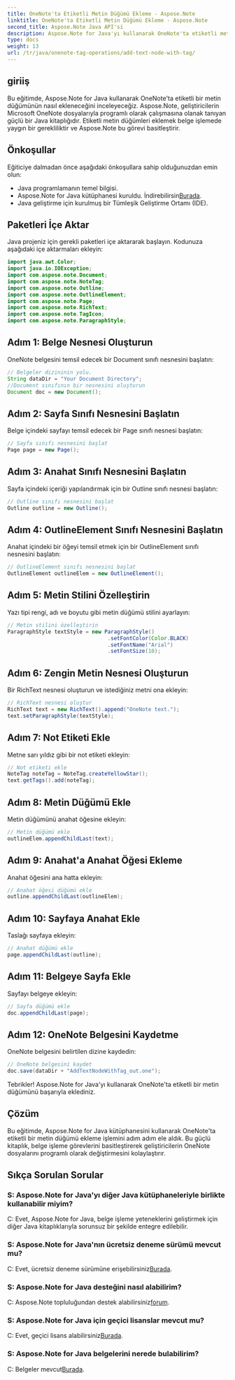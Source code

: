 ```yaml
---
title: OneNote'ta Etiketli Metin Düğümü Ekleme - Aspose.Note
linktitle: OneNote'ta Etiketli Metin Düğümü Ekleme - Aspose.Note
second_title: Aspose.Note Java API'si
description: Aspose.Note for Java'yı kullanarak OneNote'ta etiketli metin düğümlerinin nasıl ekleneceğini keşfedin. Kolay, verimli ve geliştirici dostu. Kütüphaneyi şimdi indirin!
type: docs
weight: 13
url: /tr/java/onenote-tag-operations/add-text-node-with-tag/
---
```

## giriiş
Bu eğitimde, Aspose.Note for Java kullanarak OneNote'ta etiketli bir metin düğümünün nasıl ekleneceğini inceleyeceğiz. Aspose.Note, geliştiricilerin Microsoft OneNote dosyalarıyla programlı olarak çalışmasına olanak tanıyan güçlü bir Java kitaplığıdır. Etiketli metin düğümleri eklemek belge işlemede yaygın bir gerekliliktir ve Aspose.Note bu görevi basitleştirir.
## Önkoşullar
Eğiticiye dalmadan önce aşağıdaki önkoşullara sahip olduğunuzdan emin olun:
- Java programlamanın temel bilgisi.
-  Aspose.Note for Java kütüphanesi kuruldu. İndirebilirsin[Burada](https://releases.aspose.com/note/java/).
- Java geliştirme için kurulmuş bir Tümleşik Geliştirme Ortamı (IDE).
## Paketleri İçe Aktar
Java projeniz için gerekli paketleri içe aktararak başlayın. Kodunuza aşağıdaki içe aktarmaları ekleyin:
```java
import java.awt.Color;
import java.io.IOException;
import com.aspose.note.Document;
import com.aspose.note.NoteTag;
import com.aspose.note.Outline;
import com.aspose.note.OutlineElement;
import com.aspose.note.Page;
import com.aspose.note.RichText;
import com.aspose.note.TagIcon;
import com.aspose.note.ParagraphStyle;
```
## Adım 1: Belge Nesnesi Oluşturun
OneNote belgesini temsil edecek bir Document sınıfı nesnesini başlatın:
```java
// Belgeler dizininin yolu.
String dataDir = "Your Document Directory";
//Document sınıfının bir nesnesini oluşturun
Document doc = new Document();
```
## Adım 2: Sayfa Sınıfı Nesnesini Başlatın
Belge içindeki sayfayı temsil edecek bir Page sınıfı nesnesi başlatın:
```java
// Sayfa sınıfı nesnesini başlat
Page page = new Page();
```
## Adım 3: Anahat Sınıfı Nesnesini Başlatın
Sayfa içindeki içeriği yapılandırmak için bir Outline sınıfı nesnesi başlatın:
```java
// Outline sınıfı nesnesini başlat
Outline outline = new Outline();
```
## Adım 4: OutlineElement Sınıfı Nesnesini Başlatın
Anahat içindeki bir öğeyi temsil etmek için bir OutlineElement sınıfı nesnesini başlatın:
```java
// OutlineElement sınıfı nesnesini başlat
OutlineElement outlineElem = new OutlineElement();
```
## Adım 5: Metin Stilini Özelleştirin
Yazı tipi rengi, adı ve boyutu gibi metin düğümü stilini ayarlayın:
```java
// Metin stilini özelleştirin
ParagraphStyle textStyle = new ParagraphStyle()
                                .setFontColor(Color.BLACK)
                                .setFontName("Arial")
                                .setFontSize(10);
```
## Adım 6: Zengin Metin Nesnesi Oluşturun
Bir RichText nesnesi oluşturun ve istediğiniz metni ona ekleyin:
```java
// RichText nesnesi oluştur
RichText text = new RichText().append("OneNote text.");
text.setParagraphStyle(textStyle);
```
## Adım 7: Not Etiketi Ekle
Metne sarı yıldız gibi bir not etiketi ekleyin:
```java
// Not etiketi ekle
NoteTag noteTag = NoteTag.createYellowStar();
text.getTags().add(noteTag);
```
## Adım 8: Metin Düğümü Ekle
Metin düğümünü anahat öğesine ekleyin:
```java
// Metin düğümü ekle
outlineElem.appendChildLast(text);
```
## Adım 9: Anahat'a Anahat Öğesi Ekleme
Anahat öğesini ana hatta ekleyin:
```java
// Anahat öğesi düğümü ekle
outline.appendChildLast(outlineElem);
```
## Adım 10: Sayfaya Anahat Ekle
Taslağı sayfaya ekleyin:
```java
// Anahat düğümü ekle
page.appendChildLast(outline);
```
## Adım 11: Belgeye Sayfa Ekle
Sayfayı belgeye ekleyin:
```java
// Sayfa düğümü ekle
doc.appendChildLast(page);
```
## Adım 12: OneNote Belgesini Kaydetme
OneNote belgesini belirtilen dizine kaydedin:
```java
// OneNote belgesini kaydet
doc.save(dataDir + "AddTextNodeWithTag_out.one");
```
Tebrikler! Aspose.Note for Java'yı kullanarak OneNote'ta etiketli bir metin düğümünü başarıyla eklediniz.
## Çözüm
Bu eğitimde, Aspose.Note for Java kütüphanesini kullanarak OneNote'ta etiketli bir metin düğümü ekleme işlemini adım adım ele aldık. Bu güçlü kitaplık, belge işleme görevlerini basitleştirerek geliştiricilerin OneNote dosyalarını programlı olarak değiştirmesini kolaylaştırır.
## Sıkça Sorulan Sorular
### S: Aspose.Note for Java'yı diğer Java kütüphaneleriyle birlikte kullanabilir miyim?
C: Evet, Aspose.Note for Java, belge işleme yeteneklerini geliştirmek için diğer Java kitaplıklarıyla sorunsuz bir şekilde entegre edilebilir.
### S: Aspose.Note for Java'nın ücretsiz deneme sürümü mevcut mu?
 C: Evet, ücretsiz deneme sürümüne erişebilirsiniz[Burada](https://releases.aspose.com/).
### S: Aspose.Note for Java desteğini nasıl alabilirim?
C: Aspose.Note topluluğundan destek alabilirsiniz[forum](https://forum.aspose.com/c/note/28).
### S: Aspose.Note for Java için geçici lisanslar mevcut mu?
 C: Evet, geçici lisans alabilirsiniz[Burada](https://purchase.aspose.com/temporary-license/).
### S: Aspose.Note for Java belgelerini nerede bulabilirim?
 C: Belgeler mevcut[Burada](https://reference.aspose.com/note/java/).